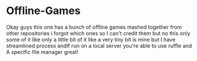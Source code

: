 # Offline-Games
Okay guys this one has a bunch of offline games mashed together from other repositories i forgot which ones so I can't credit them but no this only some of it like only a little bit of it like a very tiny bit is mine but I have streamlined process andIf run on a local server you're able to use ruffle and A specific file manager great! 
